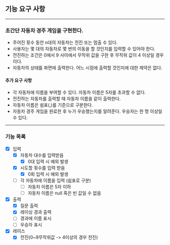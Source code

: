 ## 기능 요구 사항

---

### 초간단 자동차 경주 게임을 구현한다.

- 주어진 횟수 동안 n대의 자동차는 전진 또는 멈출 수 있다.
- 사용자는 몇 대의 자동차로 몇 번의 이동을 할 것인지를 입력할 수 있어야 한다.
- 전진하는 조건은 0에서 9 사이에서 무작위 값을 구한 후 무작위 값이 4 이상일 경우이다.
- 자동차의 상태를 화면에 출력한다. 어느 시점에 출력할 것인지에 대한 제약은 없다.

#### 추가 요구 사항
- 각 자동차에 이름을 부여할 수 있다. 자동차 이름은 5자를 초과할 수 없다. 
- 전진하는 자동차를 출력할 때 자동차 이름을 같이 출력한다.
- 자동차 이름은 쉼표(,)를 기준으로 구분한다.
- 자동차 경주 게임을 완료한 후 누가 우승했는지를 알려준다. 우승자는 한 명 이상일 수 있다.

---

### 기능 목록

- [x] 입력
    - [x] 자동차 대수를 입력받음
        - [x] 0대 입력 시 예외 발생
    - [x] 시도할 횟수를 입력 받음
        - [x] 0회 입력 시 예외 발생
    - [ ] 각 자동차에 이름을 입력 (쉽표로 구분)
        - [ ] 자동차 이름은 5자 이하
        - [ ] 자동차 이름은 null 혹은 빈 값일 수 없음
- [x] 출력
    - [x] 질문 출력
    - [x] 레이싱 경과 출력
    - [ ] 경과에 이름 표시
    - [ ] 우승자 표시
- [x] 레이스
    - [x] 전진(0~9무작위값 -> 4이상의 경우 전진)
